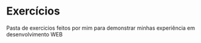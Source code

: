 # Exercícios
Pasta de exercicios feitos por mim para demonstrar minhas experiência em desenvolvimento WEB
